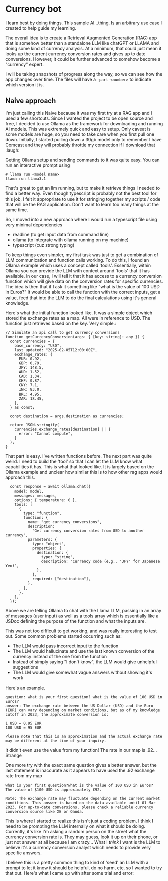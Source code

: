 # Currency bot

I learn best by doing things. This sample AI...thing. Is an arbitrary use case I created to help guide my learning.

The overall idea is to create a Retrieval Augmented Generation (RAG) app that is somehow better than a standalone LLM like chatGPT or LLAMA and doing some kind of currency analysis. At a minimum, that could just mean it looks up the current currency conversion rates and gives up to date conversions. However, it could be further advanced to somehow become a "currency" expert.

I will be taking snapshots of progress along the way, so we can see how the app changes over time. The files will have a `-part-<number>` to indicate which version it is. 

## Naive approach

I'm just calling this Naive because it was my first try at a RAG app and I used a few shortcuts. Since I wanted the project to be open source and free, I decided to use Ollama as the framework for downloading and running AI models. This was extremely quick and easy to setup. Only caveat is some models are huge, so you need to take care when you first pull one down. Initially, I started pulling down a 30gb model only to remember I have Comcast and they will probably throttle my connection if I download that :laugh: 

Getting Ollama setup and sending commands to it was quite easy. You can run an interactive prompt using 

```
# llama run <model name>
llama run llama3.1
```

That's great to get an llm running, but to make it retrieve things I needed to find a better way. Even though typescript is probably not the best tool for this job, I felt it appropriate to use it for stringing together my scripts / code that will be the RAG application. Don't want to learn too many things at the same time.

So, I moved into a new approach where I would run a typescript file using very minimal dependencies
* readline (to get input data from command line)
* ollama (to integrate with ollama running on my machine)
* typescript (cuz strong typing)

To keep things even simpler, my first task was just to get a combination of LLM communication and function calls working. To do this, I found an Ollama example which uses a concept called 'tools'. Essentially, within Ollama you can provide the LLM with context around 'tools' that it has available. In our case, I will tell it that it has access to a currency conversion function which will give data on the conversion rates for specific currencies. The idea is then that if I ask it something like "what is the value of 100 USD in Euros?" It would be able to call the function with the correct inputs, get a value, feed that into the LLM to do the final calculations using it's general knowledge.

Here's what the initial function looked like. It was a simple object which stored the exchange rates as a map. All were in reference to USD. The function just retrieves based on the key. Very simple.:
```
// Simulate an api call to get currency conversions
function getCurrencyConversion(args: { [key: string]: any }) {
  const currencies = {
    base_currency: "USD",
    last_updated: "2025-02-05T12:00:00Z",
    exchange_rates: {
      EUR: 0.92,
      GBP: 0.79,
      JPY: 148.5,
      AUD: 1.52,
      CAD: 1.34,
      CHF: 0.87,
      CNY: 7.1,
      INR: 83.0,
      BRL: 4.95,
      ZAR: 18.45,
    },
  } as const;

  const destination = args.destination as currencies;

  return JSON.stringify(
    currencies.exchange_rates[destination] || {
      error: "Cannot compute",
    }
  );
}
```

That part is easy. I've written functions before. The next part was quite weird. I need to build the 'tool' so that I can let the LLM know what capabilities it has. This is what that looked like. It is largely based on the Ollama example and unclear how similar this is to how other rag apps would approach this.

```
  const response = await ollama.chat({
    model: model,
    messages: messages,
    options: { temperature: 0 },
    tools: [
      {
        type: "function",
        function: {
          name: "get_currency_conversions",
          description:
            "Get currency conversion rates from USD to another currency",
          parameters: {
            type: "object",
            properties: {
              destination: {
                type: "string",
                description: "Currency code (e.g., 'JPY' for Japanese Yen)",
              },
            },
            required: ["destination"],
          },
        },
      },
    ],
  });
```

Above we are telling Ollama to chat with the Llama LLM, passing in an array of messages (user input) as well as a tools array which is essentially like a JSDoc defining the purpose of the function and what the inputs are.

This was not too difficult to get working, and was really interesting to test out. Some common problems started occurring such as:

* The LLM would pass incorrect input to the function
* The LLM would hallucinate and use the last known conversion of the currency instead of the one from the function
* Instead of simply saying "I don't know", the LLM would give unhelpful suggestions
* The LLM would give somewhat vague answers without showing it's work

Here's an example. 

```
question: what is your first question? what is the value of 100 USD in Euros?
answer: The exchange rate between the US Dollar (USD) and the Euro (EUR) can vary depending on market conditions, but as of my knowledge cutoff in 2023, the approximate conversion is:

1 USD = 0.95 EUR
100 USD = 95 EUR

Please note that this is an approximation and the actual exchange rate may be different at the time of your inquiry.
```

It didn't even use the value from my function! The rate in our map is .92... Strange

One more try with the exact same question gives a better answer, but the last statement is inaccurate as it appears to have used the .92 exchange rate from my map

```
what is your first question?what is the value of 100 USD in Euros?
The value of $100 USD is approximately €92.

Note: The exchange rate may fluctuate depending on the current market conditions. This answer is based on the data available until 01 Mar 2023. For up-to-date conversions, please check a reliable currency conversion source like XE or Oanda.
```

This is where I started to realize this isn't just a coding problem. I think I need to be prompting the LLM internally on what it should be doing. Currently, it's like I'm asking a random person on the street what the currency conversion rate is. They may guess, look it up on their phone, or just not answer at all because I am crazy... What I *think* I want is the LLM to believe it's a currency conversion analyst which needs to provide very specific answers.

I believe this is a pretty common thing to kind of 'seed' an LLM with a prompt to let it know it should be helpful, do no harm, etc, so I wanted to try that out. Here's what I came up with after some trial and error:

